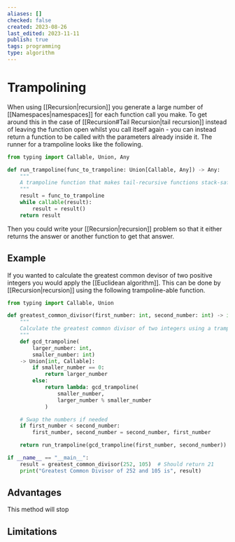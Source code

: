 ```yaml
---
aliases: []
checked: false
created: 2023-08-26
last_edited: 2023-11-11
publish: true
tags: programming
type: algorithm
---
```

# Trampolining

When using [[Recursion|recursion]] you generate a large number of [[Namespaces|namespaces]] for each function call you make. To get around this in the case of [[Recursion#Tail Recursion|tail recursion]] instead of leaving the function open whilst you call itself again - you can instead return a function to be called with the parameters already inside it. The runner for a trampoline looks like the following.

```python
from typing import Callable, Union, Any

def run_trampoline(func_to_trampoline: Union[Callable, Any]) -> Any:
    """
    A trampoline function that makes tail-recursive functions stack-safe.
    """
    result = func_to_trampoline
    while callable(result):
        result = result()
    return result
```

Then you could write your [[Recursion|recursion]] problem so that it either returns the answer or another function to get that answer.

## Example

If you wanted to calculate the greatest common devisor of two positive integers you would apply the [[Euclidean algorithm]]. This can be done by [[Recursion|recursion]] using the following trampoline-able function.

```python
from typing import Callable, Union

def greatest_common_divisor(first_number: int, second_number: int) -> int:
    """
    Calculate the greatest common divisor of two integers using a trampoline.
    """
    def gcd_trampoline(
	    larger_number: int,
	    smaller_number: int)
	-> Union[int, Callable]:
        if smaller_number == 0:
            return larger_number
        else:
            return lambda: gcd_trampoline(
	            smaller_number,
	            larger_number % smaller_number
	        )

    # Swap the numbers if needed
    if first_number < second_number:
        first_number, second_number = second_number, first_number

    return run_trampoline(gcd_trampoline(first_number, second_number))

if __name__ == "__main__":
    result = greatest_common_divisor(252, 105)  # Should return 21
    print("Greatest Common Divisor of 252 and 105 is", result)

```

## Advantages

This method will stop

## Limitations
